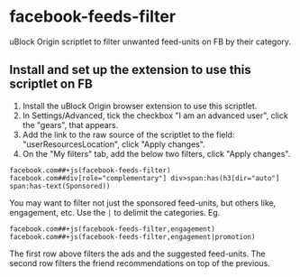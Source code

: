 # facebook-feeds-filter
uBlock Origin scriptlet to filter unwanted feed-units on FB by their category. 

## Install and set up the extension to use this scriptlet on FB

1. Install the uBlock Origin browser extension to use this scriptlet.
2. In Settings/Advanced, tick the checkbox "I am an advanced user", click the "gears", that appears.
3. Add the link to the raw source of the scriptlet to the field: "userResourcesLocation", click "Apply changes".
4. On the "My filters" tab, add the below two filters, click "Apply changes".

```
facebook.com##+js(facebook-feeds-filter)
facebook.com##div[role="complementary"] div>span:has(h3[dir="auto"] span:has-text(Sponsored))
```

You may want to filter not just the sponsored feed-units, but others like, engagement, etc. Use the `|` to delimit the categories. Eg.

```
facebook.com##+js(facebook-feeds-filter,engagement)
facebook.com##+js(facebook-feeds-filter,engagement|promotion)
```

The first row above filters the ads and the suggested feed-units. The second row filters the friend recommendations on top of the previous.
